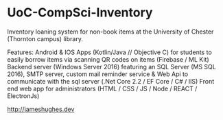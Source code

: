 # UoC-CompSci-Inventory

Inventory loaning system for non-book items at the University of Chester (Thornton campus) library.

Features:
  Android & IOS Apps (Kotlin/Java // Objective C) for students to easily borrow items via scanning QR codes on items (Firebase / ML Kit)
  Backend server (Windows Server 2016) featuring an SQL Server (MS SQL 2016), SMTP server, custom mail reminder service & Web Api to communicate with the sql server (.Net Core 2.2 / EF Core / C# / IIS)
  Front end web app for administrators (HTML / CSS / JS / Node / REACT / ElectronJs)
  
  
  http://jameshughes.dev
